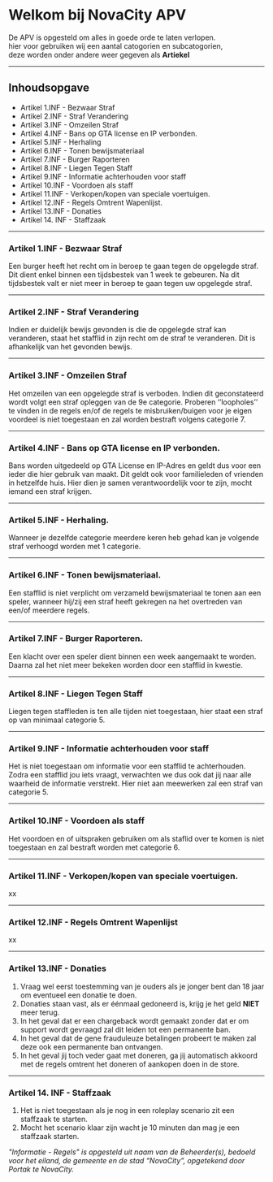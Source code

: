 <h1>Welkom bij NovaCity APV</h1>
<p>
    De APV is opgesteld om alles in goede orde te laten verlopen.</br>
    hier voor gebruiken wij een aantal catogorien en subcatogorien,</br> 
    deze worden onder andere weer gegeven als <b>Artiekel</b>
</p>
<hr>
<h2>Inhoudsopgave</h2>
<ul>
    <li>Artikel 1.INF - Bezwaar Straf</li>
    <li>Artikel 2.INF - Straf Verandering</li>
    <li>Artikel 3.INF - Omzeilen Straf</li>
    <li>Artikel 4.INF - Bans op GTA license en IP verbonden.</li>
    <li>Artikel 5.INF - Herhaling</li>
    <li>Artikel 6.INF - Tonen bewijsmateriaal</li>
    <li>Artikel 7.INF - Burger Raporteren</li>
    <li>Artikel 8.INF - Liegen Tegen Staff</li>
    <li>Artikel 9.INF - Informatie achterhouden voor staff</li>
    <li>Artikel 10.INF - Voordoen als staff</li>
    <li>Artikel 11.INF - Verkopen/kopen van speciale voertuigen.</li>
    <li>Artikel 12.INF - Regels Omtrent Wapenlijst.</li>
    <li>Artikel 13.INF - Donaties</li>
    <li>Artikel 14. INF - Staffzaak</li>
</ul>
<hr>
<section>
<h3>Artikel 1.INF - Bezwaar Straf</h3>
<p>Een burger heeft het recht om in beroep te gaan tegen de opgelegde straf. Dit dient enkel binnen een tijdsbestek van 1 week te gebeuren. Na dit tijdsbestek valt er niet meer in beroep te gaan tegen uw opgelegde straf.</p>
<section>
<hr>
<section>
<h3>Artikel 2.INF - Straf Verandering</h3>
<p>Indien er duidelijk bewijs gevonden is die de opgelegde straf kan veranderen, staat het stafflid in zijn recht om de straf te veranderen. Dit is afhankelijk van het gevonden bewijs.</p>
<section>

<hr>
<section>
<h3>Artikel 3.INF - Omzeilen Straf</h3>
<p>Het omzeilen van een opgelegde straf is verboden. Indien dit geconstateerd wordt volgt een straf opleggen van de 9e categorie. Proberen ‘’loopholes’’ te vinden in de regels en/of de regels te misbruiken/buigen voor je eigen voordeel is niet toegestaan en zal worden bestraft volgens categorie 7.</p>
<section>

<hr>
<section>
<h3>Artikel 4.INF - Bans op GTA license en IP verbonden.</h3>
<p>Bans worden uitgedeeld op GTA License en IP-Adres en geldt dus voor een ieder die hier gebruik van maakt. Dit geldt ook voor familieleden of vrienden in hetzelfde huis. Hier dien je samen verantwoordelijk voor te zijn, mocht iemand een straf krijgen.</p>
<section>

<hr>
<section>
<h3>Artikel 5.INF - Herhaling.</h3>
<p>Wanneer je dezelfde categorie meerdere keren heb gehad kan je volgende straf verhoogd worden met 1 categorie.</p>
<section>

<hr>
<section>
<h3>Artikel 6.INF - Tonen bewijsmateriaal.</h3>
<p>Een stafflid is niet verplicht om verzameld bewijsmateriaal te tonen aan een speler, wanneer hij/zij een straf heeft gekregen na het overtreden van een/of meerdere regels.</p>
<section>

<hr>
<section>
<h3>Artikel 7.INF - Burger Raporteren.</h3>
<p>Een klacht over een speler dient binnen een week aangemaakt te worden. Daarna zal het niet meer bekeken worden door een stafflid in kwestie.</p>
<section>

<hr>
<section>
<h3>Artikel 8.INF - Liegen Tegen Staff</h3>
<p>Liegen tegen staffleden is ten alle tijden niet toegestaan, hier staat een straf op van minimaal categorie 5.</p>
<section>

<hr>
<section>
<h3>Artikel 9.INF - Informatie achterhouden voor staff</h3>
<p>Het is niet toegestaan om informatie voor een stafflid te achterhouden. Zodra een stafflid jou iets vraagt, verwachten we dus ook dat jij naar alle waarheid de informatie verstrekt. Hier niet aan meewerken zal een straf van categorie 5.</p>
<section>

<hr>
<section>
<h3>Artikel 10.INF - Voordoen als staff</h3>
<p>Het voordoen en of uitspraken gebruiken om als staflid over te komen is niet toegestaan en zal bestraft worden met categorie 6.</p>
<section>

<hr>
<section>
<h3>Artikel 11.INF - Verkopen/kopen van speciale voertuigen.</h3>
<p>xx</p>
<section>

<hr>
<section>
<h3>Artikel 12.INF - Regels Omtrent Wapenlijst</h3>
<p>xx</p>
<section>

<hr>
<section>
<h3>Artikel 13.INF - Donaties</h3>
<ol>
    <li>Vraag wel eerst toestemming van je ouders als je jonger bent dan 18 jaar om eventueel een donatie te doen.</li>
    <li>Donaties staan vast, als er éénmaal gedoneerd is, krijg je het geld <b>NIET</b> meer terug.</li>
    <li>In het geval dat er een chargeback wordt gemaakt zonder dat er om support wordt gevraagd zal dit leiden tot een permanente ban.</li>
    <li>In het geval dat de gene frauduleuze betalingen probeert te maken zal deze ook een permanente ban ontvangen.</li>
    <li>In het geval jij toch veder gaat met doneren, ga jij automatisch akkoord met de regels omtrent het doneren of aankopen doen in de store.</li>
</ol>
<section>

<hr>
<section>
<h3>Artikel 14. INF - Staffzaak</h3>
<ol>
    <li>Het is niet toegestaan als je nog in een roleplay scenario zit een staffzaak te starten.</li>
    <li>Mocht het scenario klaar zijn wacht je 10 minuten dan mag je een staffzaak starten.</li>
</ol>
<section>

<i>"Informatie - Regels" is opgesteld uit naam van de Beheerder(s), bedoeld voor het eiland, de gemeente en de stad “NovaCity”, opgetekend door Portak te NovaCity.</i>